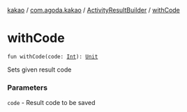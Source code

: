 [kakao](../../index.md) / [com.agoda.kakao](../index.md) / [ActivityResultBuilder](index.md) / [withCode](.)

# withCode

`fun withCode(code: `[`Int`](https://kotlinlang.org/api/latest/jvm/stdlib/kotlin/-int/index.html)`): `[`Unit`](https://kotlinlang.org/api/latest/jvm/stdlib/kotlin/-unit/index.html)

Sets given result code

### Parameters

`code` - Result code to be saved